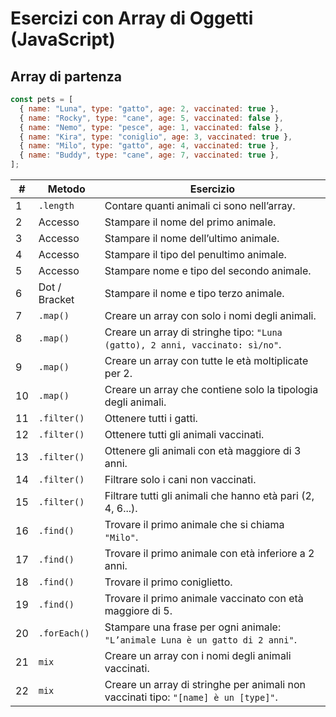 # Esercizi con Array di Oggetti (JavaScript)

## Array di partenza

```js
const pets = [
  { name: "Luna", type: "gatto", age: 2, vaccinated: true },
  { name: "Rocky", type: "cane", age: 5, vaccinated: false },
  { name: "Nemo", type: "pesce", age: 1, vaccinated: false },
  { name: "Kira", type: "coniglio", age: 3, vaccinated: true },
  { name: "Milo", type: "gatto", age: 4, vaccinated: true },
  { name: "Buddy", type: "cane", age: 7, vaccinated: true },
];
```

| #   | Metodo        | Esercizio                                                                           |
| --- | ------------- | ----------------------------------------------------------------------------------- |
| 1   | `.length`     | Contare quanti animali ci sono nell’array.                                          |
| 2   | Accesso       | Stampare il nome del primo animale.                                                 |
| 3   | Accesso       | Stampare il nome dell’ultimo animale.                                               |
| 4   | Accesso       | Stampare il tipo del penultimo animale.                                             |
| 5   | Accesso       | Stampare nome e tipo del secondo animale.                                           |
| 6   | Dot / Bracket | Stampare il nome e tipo terzo animale.                                              |
| 7   | `.map()`      | Creare un array con solo i nomi degli animali.                                      |
| 8   | `.map()`      | Creare un array di stringhe tipo: `"Luna (gatto), 2 anni, vaccinato: sì/no"`.       |
| 9   | `.map()`      | Creare un array con tutte le età moltiplicate per 2.                                |
| 10  | `.map()`      | Creare un array che contiene solo la tipologia degli animali.                       |
| 11  | `.filter()`   | Ottenere tutti i gatti.                                                             |
| 12  | `.filter()`   | Ottenere tutti gli animali vaccinati.                                               |
| 13  | `.filter()`   | Ottenere gli animali con età maggiore di 3 anni.                                    |
| 14  | `.filter()`   | Filtrare solo i cani non vaccinati.                                                 |
| 15  | `.filter()`   | Filtrare tutti gli animali che hanno età pari (2, 4, 6...).                         |
| 16  | `.find()`     | Trovare il primo animale che si chiama `"Milo"`.                                    |
| 17  | `.find()`     | Trovare il primo animale con età inferiore a 2 anni.                                |
| 18  | `.find()`     | Trovare il primo coniglietto.                                                       |
| 19  | `.find()`     | Trovare il primo animale vaccinato con età maggiore di 5.                           |
| 20  | `.forEach()`  | Stampare una frase per ogni animale: `"L’animale Luna è un gatto di 2 anni"`.       |
| 21  | `mix`         | Creare un array con i nomi degli animali vaccinati.                                 |
| 22  | `mix`         | Creare un array di stringhe per animali non vaccinati tipo: `"[name] è un [type]"`. |
